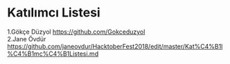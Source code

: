 # **Katılımcı Listesi**
1.Gökçe Düzyol  https://github.com/Gokceduzyol \
2.Jane Övdür  https://github.com/janeovdur/HacktoberFest2018/edit/master/Kat%C4%B1l%C4%B1mc%C4%B1Listesi.md
